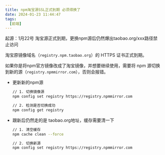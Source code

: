 ```yaml
---
title: npm淘宝源SSL正式到期 必须得换了
date: 2024-01-23 11:44:47
tags:
  [前端]
---
```


起源：1月22号 淘宝源正式到期，更换npm源后仍然爆出taobao.org/xxx路径禁止访问

淘宝原镜像域名（`registry.npm.taobao.org`）的 HTTPS 证书正式到期。

如果你是将npm官方镜像改成了淘宝镜像，并想要继续使用，需要将 npm 源切换到新的源（`registry.npmmirror.com`），否则会报错。

- 更新新的npm源

  ```bash
  // 1. 切换镜像源
  npm config set registry https://registry.npmmirror.com
  
  // 2. 检测是否切换成功
  npm config get registry
  ```

- 跟新后仍然走的是 taobao.org地址，缓存需要清一下

  ```bash 
  // 1. 清空缓存
  npm cache clean --force
  
  // 2. 切换新源
  npm config set registry https://registry.npmmirror.com
  ```

  
